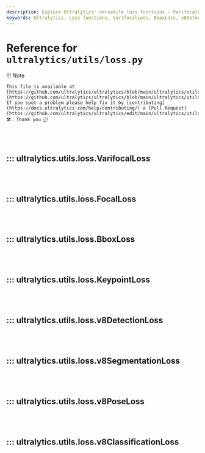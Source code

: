 ```yaml
---
description: Explore Ultralytics' versatile loss functions - VarifocalLoss, BboxLoss, v8DetectionLoss, v8PoseLoss. Improve your accuracy on YOLO implementations.
keywords: Ultralytics, Loss functions, VarifocalLoss, BboxLoss, v8DetectionLoss, v8PoseLoss, YOLO, Ultralytics Documentation
---
```


# Reference for `ultralytics/utils/loss.py`

!!! Note

    This file is available at [https://github.com/ultralytics/ultralytics/blob/main/ultralytics/utils/loss.py](https://github.com/ultralytics/ultralytics/blob/main/ultralytics/utils/loss.py). If you spot a problem please help fix it by [contributing](https://docs.ultralytics.com/help/contributing/) a [Pull Request](https://github.com/ultralytics/ultralytics/edit/main/ultralytics/utils/loss.py) 🛠️. Thank you 🙏!

<br><br>

## ::: ultralytics.utils.loss.VarifocalLoss

<br><br>

## ::: ultralytics.utils.loss.FocalLoss

<br><br>

## ::: ultralytics.utils.loss.BboxLoss

<br><br>

## ::: ultralytics.utils.loss.KeypointLoss

<br><br>

## ::: ultralytics.utils.loss.v8DetectionLoss

<br><br>

## ::: ultralytics.utils.loss.v8SegmentationLoss

<br><br>

## ::: ultralytics.utils.loss.v8PoseLoss

<br><br>

## ::: ultralytics.utils.loss.v8ClassificationLoss

<br><br>
